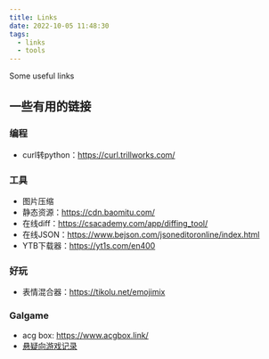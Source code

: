 ```yaml
---
title: Links
date: 2022-10-05 11:48:30
tags:
  - links
  - tools
---
```


Some useful links

## 一些有用的链接

### 编程

- curl转python：https://curl.trillworks.com/

### 工具

- 图片压缩
- 静态资源：https://cdn.baomitu.com/
- 在线diff：https://csacademy.com/app/diffing_tool/
- 在线JSON：https://www.bejson.com/jsoneditoronline/index.html
- YTB下载器：https://yt1s.com/en400

### 好玩

- 表情混合器：https://tikolu.net/emojimix

### Galgame

- acg box: https://www.acgbox.link/
- [悬疑向游戏记录](https://blog.catkin.moe/2020/05/11/%E6%82%AC%E7%96%91%E6%8E%A8%E7%90%86%E5%90%91%E6%B8%B8%E6%88%8F%E8%AE%B0%E5%BD%95/)
